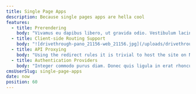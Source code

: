 ```yaml
---
title: Single Page Apps
description: Because single pages apps are hella cool
features:
  - title: Prerendering
    body: "Vivamus eu dapibus libero, ut gravida odio. Vestibulum lacinia eu lacus eu efficitur. Praesent ac quam risus. Nullam et feugiat tortor."
  - title: Client-side Routing Support
    body: "![drivethrough-pano_21156-web_21156.jpg](/uploads/drivethrough-pano_21156-web_21156.jpg)\nDuis sapien ante, hendrerit eget scelerisque id, consectetur eu tortor. Maecenas vulputate et odio ut varius. Duis vitae elit mauris."
  - title: API Proxying
    body: "Using the redirect rules it is trivial to host the site on Netlify, but route all the API calls to your own backend. [See Redirects docs](/docs/redirects.html)"
  - title: Authentication Providers
    body: "Integer commodo purus diam. Donec quis ligula in erat rhoncus egestas pretium sit amet ex. Fusce iaculis tincidunt nisl, vel venenatis enim sollicitudin ac."
cmsUserSlug: single-page-apps
date: now
position: 60
---
```


